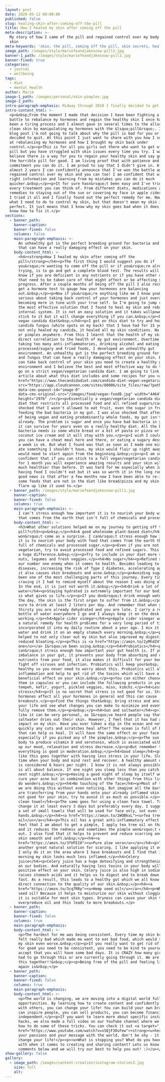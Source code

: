 ```yaml
---
layout: post
date: 2020-05-12 00:00:00
published: false
slug: healing-skin-after-coming-off-the-pill
title: How I healed my skin after coming off the pill
meta-description: >-
  My story of how I came of the pill and regained control over my body and my
  skin
meta-keywords: 'skin, the pill, coming off the pill, skin secrets, healthy skin, skin issues'
image_path: /images/style/mariefeandjakesnow-pill3.jpg
banner-1_path: /images/style/mariefeandjakesnow-pill3.jpg
banner-fixed: true
categories:
  - journal
  - wellbeing
tags:
  - diet
  - mental Health
author: Marie
image-1_path: /images/personal/skin-pimples.jpg
image-2_path:
intro-paragraph-emphasis: Midway through 2018 I finally decided to get off the pill once and for all
intro-content_html: >-
  <p>&nbsp;From the moment I made that decision I have been fighting a constant
  battle to rebalance my hormones and regain the healthy skin I once had. It has
  been a tiring process and I almost gave in several times to the allure of
  clean skin by manipulating my hormones with the &lsquo;pill&rsquo;. In this
  blog post i'm not going to talk about why the pill is bad for you or why I
  decided to quit. At this point I just want to share with you how I succeeded
  at rebalancing my hormones and how I brought my skin back under
  control.</p><p>This is for all you girls out there who want to get off the
  pill but you have struggled with skin issues every time you try. I want you to
  believe there is a way for you to regain your healthy skin and say goodbye to
  the horrible pill for good. I am living proof that with patience and
  commitment you can do it. I am proud to say that I didn't give in. After
  almost 2 years I can confidently announce that I've won the battle and
  regained control over my skin and you can too! I am confident that with the
  right information and learning from my mistakes you can do it much
  quicker.&nbsp;</p><p>It for sure hasn&rsquo;t been easy and I've tried almost
  every treatment you can think of. From different diets, medications and home
  remedies to staying out of the sun or covering my face in apple cider vinegar.
  I tried it all and I finally found out the perfect remedy for me. Now I know
  what I need to do to control my skin, but that doesn't mean my skin is always
  perfect. It just means that I know why my skin goes bad when it does, and I
  know how to fix it.</p>
sections:
  - banner_path:
    banner-caption:
    banner-fixed: false
    columns: false
    main-paragraph-emphasis: >-
      An unhealthy gut is the perfect breeding ground for bacteria and fungus
      that can have a really damaging effect on your skin.
    body-content_html: >-
      <h4><strong>How I healed my skin after coming off the
      pill</strong></h4><p>The first thing I would suggest you do if
      you&rsquo;re wanting to come off the pill or if you&rsquo;re already
      trying, is to go and get a complete blood test. The results will let you
      know if you are deficient in any nutrients or if you have other conditions
      that need to be taken care of that might affect or be affecting your
      progress. After a couple months of being off the pill I also recommend you
      get a hormone test to gauge how your hormones are balancing
      out.&nbsp;</p><p>Now if you&rsquo;re anything like me I know you&rsquo;re
      serious about taking back control of your hormones and just overall
      becoming more in tune with your true self. So I'm going to jump right into
      the most effective solution that I found to heal my skin and rebalance my
      internal system. It is not an easy solution and it takes willpower to
      stick to it but it will change everything if you can.&nbsp;</p><h4>The
      vegan candida diet&nbsp;</h4><p>I got on this diet to try and heal my
      candida fungus (white spots on my back) that I have had for 15 years. It
      not only healed my candida, it healed all my skin conditions. No more acne
      or pimples anywhere. From this I learnt that the health of my skin has a
      direct correlation to the health of my gut environment. Overtime from
      taking too many anti-inflammatories, drinking alcohol and eating
      processed/sugary and fried foods, I developed an unhealthy gut
      environment. An unhealthy gut is the perfect breeding ground for bacteria
      and fungus that can have a really damaging effect on your skin. Before you
      can take back control of your skin you need to create a healthy gut
      environment and I believe the best and most effective way to do this is to
      go on a strict vegan/vegetarian candida diet. I am going to link a great
      article about what this diet includes and some recipes for you <a
      href="https://www.thecandidadiet.com/candida-diet-vegan-vegetarian/"><strong><u>here</u></strong></a>!</p><p><img
      src="https://app.cloudcannon.com/sites/80006/site_files/raw/?path=images/food/vegan-food8.jpg&amp;timestamp=1589355827760"
      data-cms-popout-id="image-0"
      data-cms-original-src="/images/food/vegan-food8.jpg" width="4464"
      height="2976" /></p><p>Essentially a vegan/vegetarian candida diet is a
      diet that restricts all processed food and all refined sugars/carbs. I was
      shocked that I wasn't allowed to eat fruit, even the sugar in fruit was
      feeding the bad bacteria in my gut. I was also shocked that after 2 years
      of being vegan and eating predominantly whole foods, my gut isn't healthy
      already. The problem is sugar and once you have bad bacteria in your gut
      it can survive for years even on a really healthy diet. All the bad
      bacteria needs is some white bread or a bit of pasta or pizza or some
      coconut ice cream and it will stay with you.</p><p>I wish I could say that
      you can have a cheat meal here and there, or eating a sugary dessert once
      a week is ok. But what I found was that as soon as I made one mistake and
      ate something I shouldn't have, my skin would flair up right away and I
      would need to start again from the beginning.&nbsp;</p><p>I am so
      confident that if you can stick to a full vegan/vegetarian candida diet
      for 1 month you will experience amazing results and your skin will be so
      much healthier than before. It was hard for me especially when Jake was
      having food I couldn't eat but it was so worth it in the long run. The
      good news is that after a few months now I have been able to re-introduce
      some foods that are not in the diet like bread/pizza and my skin won't
      flare up like it used to.</p>
  - banner_path: /images/style/mariefeandjakesnow-pill1.jpg
    banner-caption:
    banner-fixed: false
    columns: true
    main-paragraph-emphasis: >-
      I can’t stress enough how important it is to nourish your body with food
      that comes from the earth that isn't full of chemicals and processed sugar
    body-content_html: >-
      <h3>What other solutions helped me on my journey to getting off the
      pill?</h3><p>&nbsp;</p><h4>A good wholesome plant-based diet</h4><p>This
      won&rsquo;t come as a surprise. I can&rsquo;t stress enough how important
      it is to nourish your body with food that comes from the earth that isn't
      full of chemicals and processed sugar.</p><p>Even if you are not vegan or
      vegetarian, try to avoid processed food and refined sugars. This will make
      a huge difference.&nbsp;</p><p>Try to include in your diet more seeds,
      nuts, legumes and fresh veggies.</p><h4>No sugar</h4><p>Refined sugar is
      our number one enemy when it comes to health. Besides leading to heart
      diseases, increasing the risk of Type 2 diabetes, accelerating aging, etc.
      it also causes skin breakouts and acne.&nbsp;</p><p>Avoiding sugar has
      been one of the most challenging parts of this journey. Every time I was
      craving it I had to remind myself about the reason I was doing all this.
      In the end, it is just not worth it.&nbsp;</p><h4>Drink a lot of
      water</h4><p>Staying hydrated is extremely important for our bodies. This
      is what gives us life.</p><p>If you don&rsquo;t drink enough water during
      the day, the skin is the first organ to suffer from it.&nbsp;</p><p>Make
      sure to drink at least 2 liters per day. And remember that when you feel
      thirsty you are already dehydrated and you are late. I carry a reusable
      bottle of water everywhere I go and I always keep it on the desk when I am
      working.</p><h4>Apple cider vinegar</h4><p>Apple cider vinegar was used as
      a natural remedy for health problems for a very long period of time. I
      incorporated it into my daily routine about a year ago. I mix it with
      water and drink it on an empty stomach every morning.&nbsp;</p><p>This has
      helped to not only clear out my skin but also improved my digestion and
      reduced bloating.</p><p>This is <a href="https://amzn.to/2yMhdZ4"><u>the
      one</u></a> I&rsquo;ve been using.&nbsp;</p><h4>Probiotics</h4><p>I
      can&rsquo;t stress enough how important your gut health is. If you have an
      imbalance in your gut, it prevents your body from absorbing and using the
      nutrients from your food, it also makes it difficult for your body to
      fight off viruses and infection. Probiotics will keep your&nbsp; gut
      healthy so you never need to worry about this. Probiotics will also reduce
      inflammation and help to get rid of the toxins which will have a
      beneficial effect on your skin.&nbsp;</p><p>You can either choose to buy
      them in capsules or you can include the following products in your diet:
      tempeh, kefir, yogurt, pickled veggies, miso, kimchi.</p><h4>Less
      stress</h4><p>It is no secret that stress is not good for us. Stress
      hormones affect all your hormones in general and this can cause
      breakouts.</p><p>Find the things that&nbsp; bring stress and anxiety into
      your life and see what changes you can make to minimize and eventually
      fully remove them.</p><p>&nbsp;</p><h4>Sun and saltwater</h4><p>I feel
      like it can be very personal, as I&rsquo;ve heard people say that
      saltwater dries out their skin. However, I feel that it has had a positive
      impact on my skin. Have you ever taken a dip in the ocean and noticed how
      quickly any cuts and scratches heal after? The ocean is full of bacteria
      that can help us heal. It will have the same effect on your face skin,
      especially if you picked any of the pimples.&nbsp;</p><p>The sun helps our
      body to produce vitamin D and serotonin, which is associated with lifting
      up our mood, relaxation and stress decrease.</p><p>But remember that
      everything is good in moderation.&nbsp;</p><h4>Good sleep</h4><p>I feel
      like this goes together with having less stress in your life. Sleep is the
      time when your body and mind rest and recover. A healthy amount of sleep
      is considered 8 hours per night. I know it is not always possible but it
      is all about balance. If one night you sleep less than you catch up the
      next night.&nbsp;</p><p>Having a good night of sleep by itself won&rsquo;t
      cure your acne but in combination with other things from this list, it can
      do wonders.&nbsp;</p><h4>No touching of the face</h4><p>Most of the time
      we are doing this without even noticing. But imagine all the bacteria you
      are transferring from your hands onto your already inflamed skin. This is
      not good for your skin, try to avoid it as much as possible.</p><h4>Use a
      clean towel</h4><p>The same goes for using a clean face towel. Try to
      change it at least every 3 days but preferably every day. I suggest buying
      a set of small towels that will be used for face only, not even for your
      hands.&nbsp;</p><h4><a href="https://amzn.to/2WOBkxL"><u>Tea tree
      oil</u></a></h4><p>This oil has a great anti-inflammatory effect. When I
      feel that I am about to get a pimple, I apply tea tree oil on that spot
      and it reduces the redness and sometimes the pimple won&rsquo;t even come
      out. I also find that it helps to prevent and reduce scarring and leave my
      skin smooth and soft.&nbsp;</p><h4><a
      href="https://amzn.to/3fHFEI0"><u>Pure aloe vera</u></a></h4><p>This is
      another great natural solution for scaring. I like applying it overnight.
      I only do it on the area where I have breakouts and I find that in the
      morning my skin looks much less inflamed.</p><h4>Celery
      juice</h4><p>Celery juice has a huge detoxifying and strengthening effect
      on our bodies. And naturally having less toxins in your body will have a
      positive effect on your skin. Celery juice is also high in sodium which
      raises stomach acids and it helps us to digest and to break down food
      fast. As a result, this leads to a healthy gut which we all know now has
      direct connection to the quality of our skin.&nbsp;</p><h4><a
      href="https://amzn.to/3cq7RRp"><u>Hemp seed oil</u></a></h4><p>Why hemp
      seed oil? Because it helps to moisturize our skin without clogging it and
      it is suitable for most skin types. Dryness can cause your skin to
      overproduce oil and this leads to more breakouts.</p>
  - banner_path:
    banner-caption:
    banner-fixed: false
    columns: true
    main-paragraph-emphasis:
    body-content_html: >-
      <p>The hardest for me was being consistent. Every time my skin broke out I
      felt really bad which made me want to eat bad food, which would then make
      my skin even worse.&nbsp;</p><p>If you really want to get rid of the pill
      for good you need to be consistent, you need to be kind to yourself and
      accept that you will have some bad days. It is CRAZY how many girls have
      had to go through this or are currently going through it. We are all in
      this together!!&nbsp;</p><p>Being free of the pill and feeling like myself
      again is&nbsp;</p>
  - banner_path:
    banner-caption:
    banner-fixed: false
    columns: true
    main-paragraph-emphasis:
    body-content_html: >-
      <p>The world is changing, we are moving into a digital world full of
      opportunities. By learning how to create content and confidently share
      with others, you can change your life! You can build your own brand, you
      can inspire people, you can sell products, you can become financially
      independent.</p><p>If you want to learn more about specific instagram
      hacks, we also made a full video on our YouTube channel where we show you
      how to do some of these tricks. You can check it out <a target="_blank"
      href="https://www.youtube.com/watch?v=xSQjF3OsFew"><strong><u>here</u></strong></a><strong><u>.</u></strong></p><p>Share
      your passions and your message with the world, don't be shy - it could
      change your life!</p><p><u>What is stopping you? What do you have trouble
      with when it comes to creating and sharing content? Lets us know in the
      comments below and we will try our best to help you out! :)</u></p>
show-gallery: false
gallery:
  - image_path: /images/content-creation/instagram-stories3.jpg
    size: full
    alt:
---
```


